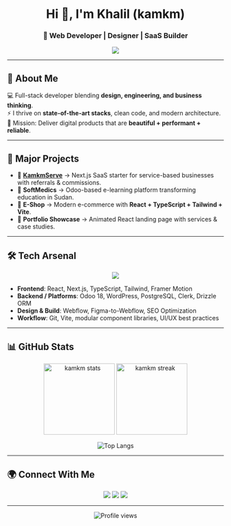 <!-- FANCY GITHUB PROFILE README -->

<h1 align="center">Hi 👋, I'm Khalil (kamkm)</h1>
<h3 align="center">🚀 Web Developer | Designer | SaaS Builder</h3>

<p align="center">
  <img src="https://readme-typing-svg.herokuapp.com?size=22&color=00C3FF&center=true&vCenter=true&width=450&lines=Building+scalable+web+apps;Crafting+sleek+UI/UX;Turning+ideas+into+production-grade+code;Always+learning+new+tech" />
</p>

---

## 🌟 About Me  
💻 Full-stack developer blending **design, engineering, and business thinking**.  
⚡ I thrive on **state-of-the-art stacks**, clean code, and modern architecture.  
🎯 Mission: Deliver digital products that are **beautiful + performant + reliable**.  

---

## 🚀 Major Projects  

- 🔹 [**KamkmServe**](https://kamkmserve.vercel.app) → Next.js SaaS starter for service-based businesses with referrals & commissions.  
- 🔹 **SoftMedics** → Odoo-based e-learning platform transforming education in Sudan.  
- 🔹 **E-Shop** → Modern e-commerce with **React + TypeScript + Tailwind + Vite**.  
- 🔹 **Portfolio Showcase** → Animated React landing page with services & case studies.  

---

## 🛠️ Tech Arsenal  

<p align="center">
  <img src="https://skillicons.dev/icons?i=react,nextjs,ts,tailwind,html,css,figma,wordpress,postgresql,git,vercel,nodejs" />
</p>

- **Frontend**: React, Next.js, TypeScript, Tailwind, Framer Motion  
- **Backend / Platforms**: Odoo 18, WordPress, PostgreSQL, Clerk, Drizzle ORM  
- **Design & Build**: Webflow, Figma-to-Webflow, SEO Optimization  
- **Workflow**: Git, Vite, modular component libraries, UI/UX best practices  

---

## 📊 GitHub Stats  

<p align="center">
  <img src="https://github-readme-stats.vercel.app/api?username=kamkmgamer&show_icons=true&theme=tokyonight" alt="kamkm stats" height="165" />
  <img src="https://github-readme-streak-stats.herokuapp.com/?user=kamkmgamer&theme=tokyonight" alt="kamkm streak" height="165" />
</p>

<p align="center">
  <img src="https://github-readme-stats.vercel.app/api/top-langs/?username=kamkmgamer&layout=compact&theme=tokyonight" alt="Top Langs" />
</p>

---

## 🌍 Connect With Me  

<p align="center">
  <a href="mailto:khalil@soft-magic"><img src="https://img.shields.io/badge/Email-Contact-blue?style=for-the-badge&logo=gmail" /></a>
  <a href="https://khalils-portfolio.vercel.app"><img src="https://img.shields.io/badge/Website-Visit-green?style=for-the-badge&logo=vercel" /></a>
  <a href="https://linkedin.com/in/kamkm-gamer"><img src="https://img.shields.io/badge/LinkedIn-Connect-blue?style=for-the-badge&logo=linkedin" /></a>
</p>

---

<p align="center">
  <img src="https://komarev.com/ghpvc/?username=kamkm&style=flat-square&color=blue" alt="Profile views" />
</p>

